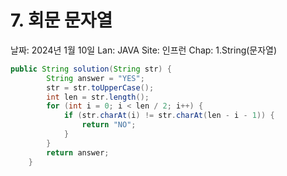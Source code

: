 # 7. 회문 문자열

날짜: 2024년 1월 10일
Lan: JAVA
Site: 인프런
Chap: 1.String(문자열)

```java
public String solution(String str) {
        String answer = "YES";
        str = str.toUpperCase();
        int len = str.length();
        for (int i = 0; i < len / 2; i++) {
            if (str.charAt(i) != str.charAt(len - i - 1)) {
                return "NO";
            }
        }
        return answer;
    }
```
